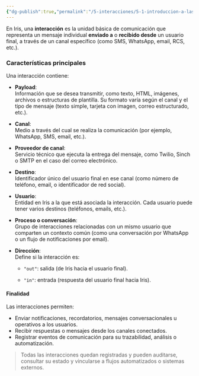```yaml
---
{"dg-publish":true,"permalink":"/5-interacciones/5-1-introduccion-a-las-interacciones/"}
---
```



En Iris, una **interacción** es la unidad básica de comunicación que representa un mensaje individual **enviado a** o **recibido desde** un usuario final, a través de un canal específico (como SMS, WhatsApp, email, RCS, etc.).

### Características principales

Una interacción contiene:

- **Payload**:  
    Información que se desea transmitir, como texto, HTML, imágenes, archivos o estructuras de plantilla. Su formato varía según el canal y el tipo de mensaje (texto simple, tarjeta con imagen, correo estructurado, etc.).
    
- **Canal**:  
    Medio a través del cual se realiza la comunicación (por ejemplo, WhatsApp, SMS, email, etc.).
    
- **Proveedor de canal**:  
    Servicio técnico que ejecuta la entrega del mensaje, como Twilio, Sinch o SMTP en el caso del correo electrónico.
    
- **Destino**:  
    Identificador único del usuario final en ese canal (como número de teléfono, email, o identificador de red social).
    
- **Usuario**:  
    Entidad en Iris a la que está asociada la interacción. Cada usuario puede tener varios destinos (teléfonos, emails, etc.).
    
- **Proceso o conversación**:  
    Grupo de interacciones relacionadas con un mismo usuario que comparten un contexto común (como una conversación por WhatsApp o un flujo de notificaciones por email).
    
- **Dirección**:  
    Define si la interacción es:
    
    - `"out"`: salida (de Iris hacia el usuario final).
        
    - `"in"`: entrada (respuesta del usuario final hacia Iris).
        

#### Finalidad

Las interacciones permiten:
- Enviar notificaciones, recordatorios, mensajes conversacionales u operativos a los usuarios.
- Recibir respuestas o mensajes desde los canales conectados.
- Registrar eventos de comunicación para su trazabilidad, análisis o automatización.

> Todas las interacciones quedan registradas y pueden auditarse, consultar su estado y vincularse a flujos automatizados o sistemas externos.